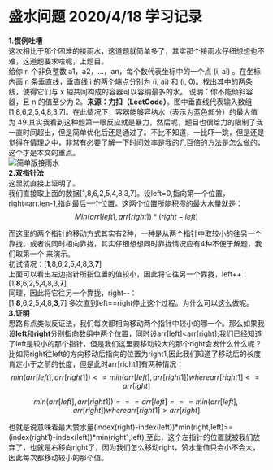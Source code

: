 # 盛水问题 2020/4/18 学习记录  
**1.惯例吐槽**  
这次相比于那个困难的接雨水，这道题就简单多了，其实那个接雨水仔细想想也不难，这道题要求啥呢，上题目。  
给你 n 个非负整数 a1，a2，...，an，每个数代表坐标中的一个点 (i, ai) 。在坐标内画 n 条垂直线，垂直线 i 的两个端点分别为 (i, ai) 和 (i, 0)。找出其中的两条线，使得它们与 x 轴共同构成的容器可以容纳最多的水。
说明：你不能倾斜容器，且 n 的值至少为 2。**来源：力扣（LeetCode）**。图中垂直线代表输入数组 [1,8,6,2,5,4,8,3,7]。在此情况下，容器能够容纳水（表示为蓝色部分）的最大值为 49.其实我看到这种题第一眼反应就是暴力，然后呢，题目也很给力的限制了我一直时间超出，但是简单优化后还是通过了。不比不知道，一比吓一跳，但是还是觉得在情理之中，非常有必要了解一下时间效率是我的几百倍的方法是怎么做的，这个才是本文的重点。  
![简单版接雨水](https://aliyun-lc-upload.oss-cn-hangzhou.aliyuncs.com/aliyun-lc-upload/uploads/2018/07/25/question_11.jpg)  
**2.双指针法**  
这里就直接上证明了。  
我们直接取上面的数据[1,8,6,2,5,4,8,3,7]。设left=0,指向第一个位置，right=arr.len-1,指向最后一个位置。这两个位置所能积攒的最大水量就是：  
$$Min(arr[left],arr[right])*(right-left)$$  

而这里的两个指针的移动方式其实有2种，一种是从两个指针中取较小的往另一个靠拢。或者说同时相向靠拢，其实仔细想想同时靠拢情况应有4种不便于解题，我们取第一个
来演示。  
初试情况：[**1**,8,6,2,5,4,8,3,**7**]  
上面可以看出左边指针所指位置的值较小，因此将它往另一个靠拢，left++：  
[1,**8**,6,2,5,4,8,3,**7**]  
同理，因此将它往另一个靠拢，right--：  
[1,**8**,6,2,5,4,8,**3**,7] 
多次直到left==right停止这个过程。为什么可以这么做呢。  
**3.证明**  
思路有点类似反证法，我们每次都相向移动两个指针中较小的哪一个。那么如果我设**left**和**right**分别指向数组中两个位置，同时设arr[left]<arr[right];我们已经知道了left是较小的那个指针，但是我们这里要移动较大的那个right会发什么什么呢？比如将right往left的方向移动后指向的位置为right1,因此我们知道了移动后的长度肯定小于之前的长度，但是此时arr[right1]有两种情况：  
$$min(arr[left],arr[right1])<=min(arr[left],arr[right1])  where  arr[right1]<=arr[ight]$$  

$$min(arr[left],arr[right1])===arr[left]===min(arr[left],arr[right])  where  arr[right1]>arr[right]$$  

也就是说意味着最大赞水量(index(right)-index(left))*min(right,left)>=(index(right1)-index(left))*min(right1,left),至此，这个左指针的位置就被我们放弃了，也就是右移向right了，因为我们怎么移动right，赞水量值只会小不会大，因此每次都移动较小的那个值。
